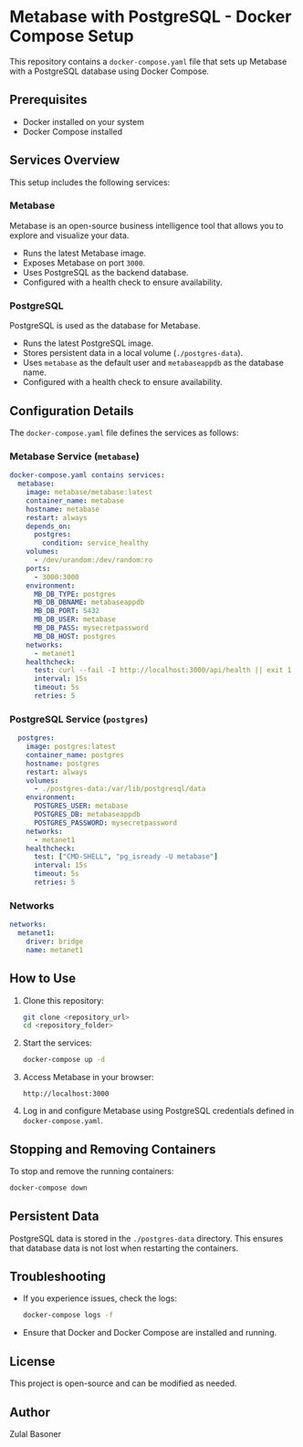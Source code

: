 # Metabase with PostgreSQL - Docker Compose Setup

This repository contains a `docker-compose.yaml` file that sets up Metabase with a PostgreSQL database using Docker Compose.

## Prerequisites
- Docker installed on your system
- Docker Compose installed

## Services Overview
This setup includes the following services:

### Metabase
Metabase is an open-source business intelligence tool that allows you to explore and visualize your data.
- Runs the latest Metabase image.
- Exposes Metabase on port `3000`.
- Uses PostgreSQL as the backend database.
- Configured with a health check to ensure availability.

### PostgreSQL
PostgreSQL is used as the database for Metabase.
- Runs the latest PostgreSQL image.
- Stores persistent data in a local volume (`./postgres-data`).
- Uses `metabase` as the default user and `metabaseappdb` as the database name.
- Configured with a health check to ensure availability.

## Configuration Details
The `docker-compose.yaml` file defines the services as follows:

### Metabase Service (`metabase`)
```yaml
docker-compose.yaml contains services:
  metabase:
    image: metabase/metabase:latest
    container_name: metabase
    hostname: metabase
    restart: always
    depends_on:
      postgres:
        condition: service_healthy
    volumes:
      - /dev/urandom:/dev/random:ro
    ports:
      - 3000:3000
    environment:
      MB_DB_TYPE: postgres
      MB_DB_DBNAME: metabaseappdb
      MB_DB_PORT: 5432
      MB_DB_USER: metabase
      MB_DB_PASS: mysecretpassword
      MB_DB_HOST: postgres
    networks:
      - metanet1
    healthcheck:
      test: curl --fail -I http://localhost:3000/api/health || exit 1
      interval: 15s
      timeout: 5s
      retries: 5
```

### PostgreSQL Service (`postgres`)
```yaml
  postgres:
    image: postgres:latest
    container_name: postgres
    hostname: postgres
    restart: always
    volumes:
      - ./postgres-data:/var/lib/postgresql/data
    environment:
      POSTGRES_USER: metabase
      POSTGRES_DB: metabaseappdb
      POSTGRES_PASSWORD: mysecretpassword
    networks:
      - metanet1
    healthcheck:
      test: ["CMD-SHELL", "pg_isready -U metabase"]
      interval: 15s
      timeout: 5s
      retries: 5
```

### Networks
```yaml
networks:
  metanet1:
    driver: bridge
    name: metanet1
```

## How to Use
1. Clone this repository:
   ```sh
   git clone <repository_url>
   cd <repository_folder>
   ```
2. Start the services:
   ```sh
   docker-compose up -d
   ```
3. Access Metabase in your browser:
   ```
   http://localhost:3000
   ```
4. Log in and configure Metabase using PostgreSQL credentials defined in `docker-compose.yaml`.

## Stopping and Removing Containers
To stop and remove the running containers:
```sh
docker-compose down
```

## Persistent Data
PostgreSQL data is stored in the `./postgres-data` directory. This ensures that database data is not lost when restarting the containers.

## Troubleshooting
- If you experience issues, check the logs:
  ```sh
  docker-compose logs -f
  ```
- Ensure that Docker and Docker Compose are installed and running.

## License
This project is open-source and can be modified as needed.

## Author
Zulal Basoner


